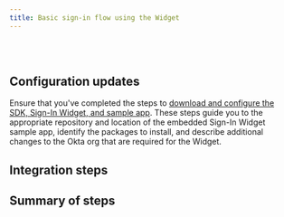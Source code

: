 ```yaml
---
title: Basic sign-in flow using the Widget
---
```


<div class="oie-embedded-sdk">

<ApiLifecycle access="ie" /><br>
<ApiLifecycle access="Limited GA" /><br>

<StackSelector class="cleaner-selector"/>

## Configuration updates

Ensure that you've completed the steps to [download and configure the SDK, Sign-In Widget, and sample app](/docs/guides/oie-embedded-common-download-setup-app/aspnet/main/). These steps guide you to the appropriate repository and location of the embedded Sign-In Widget sample app, identify the packages to install, and describe additional changes to the Okta org that are required for the Widget.

## Integration steps

<StackSelector snippet="summaryofsteps" noSelector />

## Summary of steps

<StackSelector snippet="integrationsteps" noSelector />

</div>
